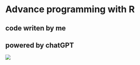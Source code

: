 # Advance programming with R
## code writen by me
## powered by chatGPT

[![](https://s18955.pcdn.co/wp-content/uploads/2018/02/github.png)](https://github.com/user/repository/subscription)
